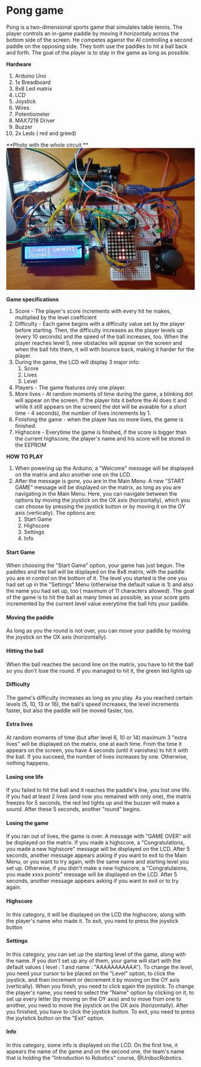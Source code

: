 # Pong game

Pong is a two-dimensional sports game that simulates table tennis. The player controls an in-game paddle by moving it horizontaly across the bottom side of the screen. He competes against the AI controlling a second paddle on the opposing side. They both use the paddles to hit a ball back and forth. The goal of the player is to stay in the game as long as possible.

**Hardware**

1. Arduino Uno
1. 1x Breadboard
1. 8x8 Led matrix
1. LCD
1. Joystick
1. Wires
1. Potentiometer
1. MAX7219 Driver
1. Buzzer
1. 2x Leds ( red and greed)

**Photo with the whole circuit **
![Photo of the circuit](Photo.jpeg)


**Game specifications**

1. Score - The player's score increments with every hit he makes, multiplied by the level coefficient
1. Difficulty - Each game begins with a difficulty value set by the player before starting. Then, the difficulty increases as the player levels up (every 10 seconds) and the speed of the ball increases, too. When the player reaches level 5, new obstacles will appear on the screen and when the ball hits them, it will with bounce back, making it harder for the player.
1. During the game, the LCD will display 3 major info:
   1. Score
   1. Lives
   1. Level
1. Players - The game features only one player.
1. More lives - At random moments of time during the game, a blinking dot will appear on the screen. If the player hits it before the AI does it and while it still appears on the screen( the dot will be avaiable for a short time - 4 seconds), the number of lives increments by 1.
1. Finishing the game - when the player has no more lives, the game is finished.
1. Highscore - Everytime the game is finshed, if the score is bigger than the current highscore, the player's name and his score will be stored in the EEPROM



**HOW TO PLAY**

1. When powering up the Arduino, a "Welcome" message will be displayed on the matrix and also another one on the LCD.
1. After the message is gone, you are in the Main Menu. A new "START GAME" message will be displayed on the matrix, as long as you are navigating in the Main Menu. Here, you can navigate between the options by moving the joystick on the OX axis (horizontally), which you can choose by pressing the joystick button or by moving it on the OY axis (vertically). The options are:
   1. Start Game
   1. Highscore
   1. Settings
   1. Info
   
#### Start Game ####

When choosing the "Start Game" option, your game has just begun. The paddles and the ball will be displayed on the 8x8 matrix, with the paddle you are in control on the bottom of it. The level you started is the one you had set up in the "Settings" Menu (otherwise the default value is 1) and also the name you had set up, too ( maximum of 11 characters allowed). The goal of the game is to hit the ball as many times as possible, as your score gets incremented by the current level value everytime the ball hits your paddle.

#### Moving the paddle ####

As long as you the round is not over, you can move your paddle by moving the joystick on the OX axis (horizontally).

#### Hitting the ball ####

When the ball reaches the second line on the matrix, you have to hit the ball so you don't lose the round. If you managed to hit it, the green led lights up

#### Difficulty #####

The game's difficulty increases as long as you play. As you reached certain levels (5, 10, 13 or 16), the ball's speed increases, the level increments faster, but also the paddle will be moved faster, too.

#### Extra lives ####

At random moments of time (but after level 6, 10 or 14) maximum 3 "extra lives" will be displayed on the matrix, one at each time. From the time it appears on the screen, you have 4 seconds (until it vanishes) to hit it with the ball. If you succeed, the number of lives increases by one. Otherwise, nothing happens.

#### Losing one life ####

If you failed to hit the ball and it reaches the paddle's line, you lost one life. If you had at least 2 lives (and now you remained with only one), the matrix freezes for 5 seconds, the red led lights up and the buzzer will make a sound. After these 5 seconds, another "round" begins.

#### Losing the game ####

If you ran out of lives, the game is over. A message with "GAME OVER" will be displayed on the matrix. If you made a highscore, a "Congratulations, you made a new highscore" message will be displayed on the LCD. After 5 seconds, another message appears asking if you want to exit to the Main Menu, or you want to try again, with the same name and starting level you set up. Otherwise, if you didn't make a new highscore, a "Congratulaions, you made xxxx points" message will be displayed on the LCD. After 5 seconds, another message appears asking if you want to exit or to try again.

#### Highscore ####

In this category, it will be displayed on the LCD the highscore, along with the player's name who made it. To exit, you need to press the joystick button

#### Settings ####

In this category, you can set up the starting level of the game, along with the name. If you don't set up any of them, your game will start with the default values ( level : 1 and name : "AAAAAAAAAAA").  To change the level, you need your cursor to be placed on the "Level" option, to click the joystick, and then increment or decrement it by moving on the OY axis (vertically). When you finish, you need to click again the joystick. To change the player's name, you need to select the "Name" option by clicking on it, to set up every letter (by moving on the OY axis) and to move from one to another, you need to move the joystick on the OX axis (horizontally). After you finished, you have to click the joystick button. To exit, you need to press the joytstick button on the "Exit" option.

#### Info ####

In this category, some info is displayed on the LCD. On the first line, it appears the name of the game and on the second one, the team's name that is holding the "Introduction to Robotics" course, @UnibucRobotics.
